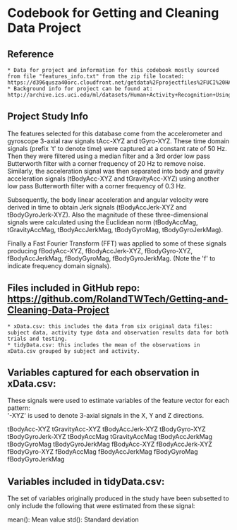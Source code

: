 # Codebook for Getting and Cleaning Data Project

## Reference
	* Data for project and information for this codebook mostly sourced from file "features_info.txt" from the zip file located: https://d396qusza40orc.cloudfront.net/getdata%2Fprojectfiles%2FUCI%20HAR%20Dataset.zip
	* Background info for project can be found at: http://archive.ics.uci.edu/ml/datasets/Human+Activity+Recognition+Using+Smartphones

## Project Study Info
The features selected for this database come from the accelerometer and gyroscope 3-axial raw signals tAcc-XYZ and tGyro-XYZ. These time domain signals (prefix 't' to denote time) were captured at a constant rate of 50 Hz. Then they were filtered using a median filter and a 3rd order low pass Butterworth filter with a corner frequency of 20 Hz to remove noise. Similarly, the acceleration signal was then separated into body and gravity acceleration signals (tBodyAcc-XYZ and tGravityAcc-XYZ) using another low pass Butterworth filter with a corner frequency of 0.3 Hz. 

Subsequently, the body linear acceleration and angular velocity were derived in time to obtain Jerk signals (tBodyAccJerk-XYZ and tBodyGyroJerk-XYZ). Also the magnitude of these three-dimensional signals were calculated using the Euclidean norm (tBodyAccMag, tGravityAccMag, tBodyAccJerkMag, tBodyGyroMag, tBodyGyroJerkMag). 

Finally a Fast Fourier Transform (FFT) was applied to some of these signals producing fBodyAcc-XYZ, fBodyAccJerk-XYZ, fBodyGyro-XYZ, fBodyAccJerkMag, fBodyGyroMag, fBodyGyroJerkMag. (Note the 'f' to indicate frequency domain signals). 

## Files included in GitHub repo: https://github.com/RolandTWTech/Getting-and-Cleaning-Data-Project
	* xData.csv: this includes the data from six original data files: subject data, activity type data and observation results data for both trials and testing.
	* tidyData.csv: this includes the mean of the observations in xData.csv grouped by subject and activity.

## Variables captured for each observation in xData.csv:
These signals were used to estimate variables of the feature vector for each pattern:  
'-XYZ' is used to denote 3-axial signals in the X, Y and Z directions.

tBodyAcc-XYZ
tGravityAcc-XYZ
tBodyAccJerk-XYZ
tBodyGyro-XYZ
tBodyGyroJerk-XYZ
tBodyAccMag
tGravityAccMag
tBodyAccJerkMag
tBodyGyroMag
tBodyGyroJerkMag
fBodyAcc-XYZ
fBodyAccJerk-XYZ
fBodyGyro-XYZ
fBodyAccMag
fBodyAccJerkMag
fBodyGyroMag
fBodyGyroJerkMag

## Variables included in tidyData.csv:
The set of variables originally produced in the study have been subsetted to only include the following that were estimated from these signal: 

mean(): Mean value
std(): Standard deviation
